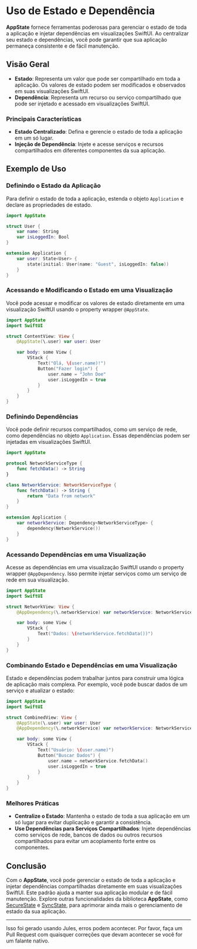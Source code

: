 # Uso de Estado e Dependência

**AppState** fornece ferramentas poderosas para gerenciar o estado de toda a aplicação e injetar dependências em visualizações SwiftUI. Ao centralizar seu estado e dependências, você pode garantir que sua aplicação permaneça consistente e de fácil manutenção.

## Visão Geral

- **Estado**: Representa um valor que pode ser compartilhado em toda a aplicação. Os valores de estado podem ser modificados e observados em suas visualizações SwiftUI.
- **Dependência**: Representa um recurso ou serviço compartilhado que pode ser injetado e acessado em visualizações SwiftUI.

### Principais Características

- **Estado Centralizado**: Defina e gerencie o estado de toda a aplicação em um só lugar.
- **Injeção de Dependência**: Injete e acesse serviços e recursos compartilhados em diferentes componentes da sua aplicação.

## Exemplo de Uso

### Definindo o Estado da Aplicação

Para definir o estado de toda a aplicação, estenda o objeto `Application` e declare as propriedades de estado.

```swift
import AppState

struct User {
    var name: String
    var isLoggedIn: Bool
}

extension Application {
    var user: State<User> {
        state(initial: User(name: "Guest", isLoggedIn: false))
    }
}
```

### Acessando e Modificando o Estado em uma Visualização

Você pode acessar e modificar os valores de estado diretamente em uma visualização SwiftUI usando o property wrapper `@AppState`.

```swift
import AppState
import SwiftUI

struct ContentView: View {
    @AppState(\.user) var user: User

    var body: some View {
        VStack {
            Text("Olá, \(user.name)!")
            Button("Fazer login") {
                user.name = "John Doe"
                user.isLoggedIn = true
            }
        }
    }
}
```

### Definindo Dependências

Você pode definir recursos compartilhados, como um serviço de rede, como dependências no objeto `Application`. Essas dependências podem ser injetadas em visualizações SwiftUI.

```swift
import AppState

protocol NetworkServiceType {
    func fetchData() -> String
}

class NetworkService: NetworkServiceType {
    func fetchData() -> String {
        return "Data from network"
    }
}

extension Application {
    var networkService: Dependency<NetworkServiceType> {
        dependency(NetworkService())
    }
}
```

### Acessando Dependências em uma Visualização

Acesse as dependências em uma visualização SwiftUI usando o property wrapper `@AppDependency`. Isso permite injetar serviços como um serviço de rede em sua visualização.

```swift
import AppState
import SwiftUI

struct NetworkView: View {
    @AppDependency(\.networkService) var networkService: NetworkServiceType

    var body: some View {
        VStack {
            Text("Dados: \(networkService.fetchData())")
        }
    }
}
```

### Combinando Estado e Dependências em uma Visualização

Estado e dependências podem trabalhar juntos para construir uma lógica de aplicação mais complexa. Por exemplo, você pode buscar dados de um serviço e atualizar o estado:

```swift
import AppState
import SwiftUI

struct CombinedView: View {
    @AppState(\.user) var user: User
    @AppDependency(\.networkService) var networkService: NetworkServiceType

    var body: some View {
        VStack {
            Text("Usuário: \(user.name)")
            Button("Buscar Dados") {
                user.name = networkService.fetchData()
                user.isLoggedIn = true
            }
        }
    }
}
```

### Melhores Práticas

- **Centralize o Estado**: Mantenha o estado de toda a sua aplicação em um só lugar para evitar duplicação e garantir a consistência.
- **Use Dependências para Serviços Compartilhados**: Injete dependências como serviços de rede, bancos de dados ou outros recursos compartilhados para evitar um acoplamento forte entre os componentes.

## Conclusão

Com o **AppState**, você pode gerenciar o estado de toda a aplicação e injetar dependências compartilhadas diretamente em suas visualizações SwiftUI. Este padrão ajuda a manter sua aplicação modular e de fácil manutenção. Explore outras funcionalidades da biblioteca **AppState**, como [SecureState](usage-securestate.md) e [SyncState](usage-syncstate.md), para aprimorar ainda mais o gerenciamento de estado da sua aplicação.

---
Isso foi gerado usando Jules, erros podem acontecer. Por favor, faça um Pull Request com quaisquer correções que devam acontecer se você for um falante nativo.

